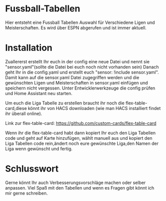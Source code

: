 # Fussball-Tabellen

Hier entsteht eine Fussball Tabellen Auswahl für Verschiedene Ligen und Meisterschaften.
Es wird über ESPN abgerufen und ist immer aktuell.




# Installation

Zuallererst erstellt Ihr euch in der config eine neue Datei und nennt sie "sensor.yaml"(sollte die Datei bei euch noch nicht vorhanden sein)
Danach geht Ihr in die config.yaml und erstellt euch "sensor: !include sensor.yaml".
Damit kann auf die sensor.yaml Datei zugegriffen werden und die gewünschten Ligen und Meisterschaften in sensor.yaml einfügen und speichern nicht vergessen.
Unter Entwicklerwerkzeuge die config prüfen und Home Assistant neu starten.

Um euch die Liga Tabelle zu erstellen braucht ihr noch die flex-table-card,diese könnt ihr von HACS downloaden (wie man HACS installiert findet ihr überall online).

Link zur flex-table-card: https://github.com/custom-cards/flex-table-card


Wenn ihr die flex-table-card habt dann kopiert Ihr euch den Liga Tabellen code und geht auf Karte hinzufügen, wählt manuell aus und kopiert den Liga Tabellen code rein,ändert noch eure gewünschte Liga,den Namen der Liga wenn gewünscht und fertig.



# Schlusswort

Gerne könnt Ihr auch Verbesserungsvorschläge machen oder selber anpassen.
Viel Spaß mit den Tabellen und wenn es Fragen gibt könnt ich mir gerne schreiben.
